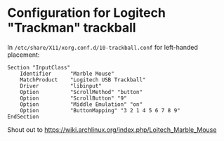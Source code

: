 # Configuration for Logitech "Trackman" trackball

In `/etc/share/X11/xorg.conf.d/10-trackball.conf` for left-handed placement:

```
Section "InputClass"
    Identifier      "Marble Mouse"
    MatchProduct    "Logitech USB Trackball"
    Driver          "libinput"
    Option          "ScrollMethod" "button"
    Option          "ScrollButton" "9"
    Option          "Middle Emulation" "on"
    Option          "ButtonMapping" "3 2 1 4 5 6 7 8 9"
EndSection
```

Shout out to https://wiki.archlinux.org/index.php/Loitech_Marble_Mouse
